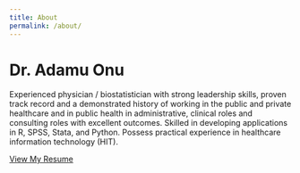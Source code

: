 ```yaml
---
title: About
permalink: /about/
---
```


# Dr. Adamu Onu

Experienced physician / biostatistician with strong leadership skills, proven track record and a demonstrated history of working in the public and private healthcare and in public health in administrative, clinical roles and consulting roles with excellent outcomes. Skilled in developing applications in R, SPSS, Stata, and Python. Possess practical experience in healthcare information technology (HIT).

[View My Resume](docs/resume.pdf)
